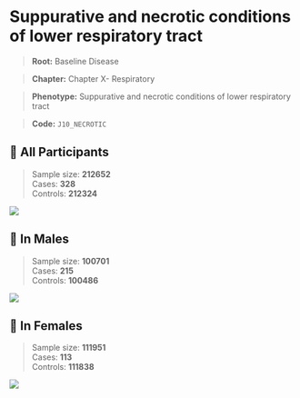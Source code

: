 # Suppurative and necrotic conditions of lower respiratory tract

> **Root:** Baseline Disease  

> **Chapter:** Chapter X- Respiratory  

> **Phenotype:** Suppurative and necrotic conditions of lower respiratory tract  

> **Code:** `J10_NECROTIC`

## 🧪 All Participants  
> Sample size: **212652**  
> Cases: **328**  
> Controls: **212324**
<img src="/Disease/Figures/ALL/Incidence/J10_NECROTIC.png"/>
<CsvTable src="/Disease/Data/ALL/Incidence/COX_J10_NECROTIC.csv" label="🔍 View full results" />

## 👨 In Males  
> Sample size: **100701**  
> Cases: **215**  
> Controls: **100486**
<img src="/Disease/Figures/Male/Incidence/J10_NECROTIC.png"/>
<CsvTable src="/Disease/Data/Male/Incidence/COX_J10_NECROTIC.csv" label="🔍 View full results" />

## 👩 In Females  
> Sample size: **111951**  
> Cases: **113**  
> Controls: **111838**
<img src="/Disease/Figures/Female/Incidence/J10_NECROTIC.png"/>
<CsvTable src="/Disease/Data/Female/Incidence/COX_J10_NECROTIC.csv" label="🔍 View full results" />
